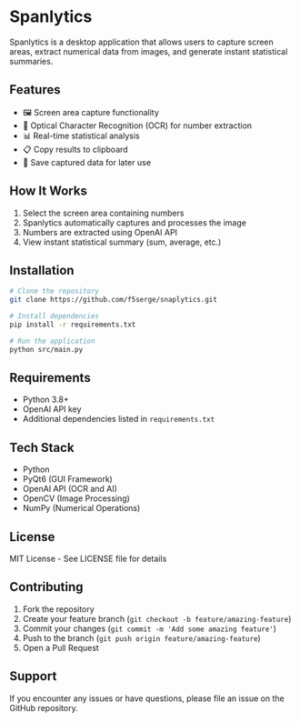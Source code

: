 # Spanlytics

Spanlytics is a desktop application that allows users to capture screen areas, extract numerical data from images, and generate instant statistical summaries.

## Features

- 🖼️ Screen area capture functionality
- 🔢 Optical Character Recognition (OCR) for number extraction
- 📊 Real-time statistical analysis
- 📋 Copy results to clipboard
- 💾 Save captured data for later use

## How It Works

1. Select the screen area containing numbers
2. Spanlytics automatically captures and processes the image
3. Numbers are extracted using OpenAI API
4. View instant statistical summary (sum, average, etc.)

## Installation

```bash
# Clone the repository
git clone https://github.com/f5serge/snaplytics.git

# Install dependencies
pip install -r requirements.txt

# Run the application
python src/main.py
```

## Requirements

- Python 3.8+
- OpenAI API key
- Additional dependencies listed in `requirements.txt`

## Tech Stack

- Python
- PyQt6 (GUI Framework)
- OpenAI API (OCR and AI)
- OpenCV (Image Processing)
- NumPy (Numerical Operations)

## License

MIT License - See LICENSE file for details

## Contributing

1. Fork the repository
2. Create your feature branch (`git checkout -b feature/amazing-feature`)
3. Commit your changes (`git commit -m 'Add some amazing feature'`)
4. Push to the branch (`git push origin feature/amazing-feature`)
5. Open a Pull Request

## Support

If you encounter any issues or have questions, please file an issue on the GitHub repository.

